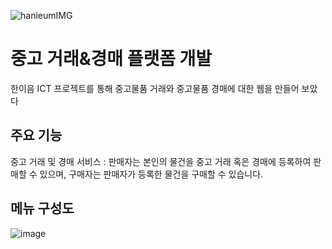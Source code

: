 
![hanieumIMG](https://user-images.githubusercontent.com/76894305/210727838-aeb8fb26-69b3-428b-a057-f8cd909b95fb.png)

# 중고 거래&경매 플랫폼 개발
한이음 ICT 프로젝트를 통해 중고물품 거래와 중고물품 경매에 대한 웹을 만들어 보았다

## 주요 기능
중고 거래 및 경매 서비스 : 판매자는 본인의 물건을 중고 거래 혹은 경매에 등록하여 판매할 수 있으며, 구매자는 판매자가 등록한 물건을 구매할 수 있습니다.

## 메뉴 구성도
![image](https://user-images.githubusercontent.com/76894305/210730159-5cd2d42c-ca49-4468-8d52-211944b565e2.png)


